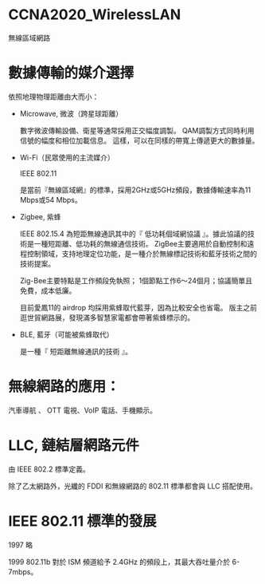 # CCNA2020_WirelessLAN
無線區域網路

# 數據傳輸的媒介選擇

依照地理物理距離由大而小：

* Microwave, 微波（跨星球距離）

  數字微波傳輸設備、衛星等通常採用正交幅度調製。
  QAM調製方式同時利用信號的幅度和相位加載信息。
  這樣，可以在同樣的帶寬上傳遞更大的數據量。

* Wi-Fi（民眾使用的主流媒介）

   IEEE 802.11
   
   是當前『無線區域網』的標準，採用2GHz或5GHz頻段，數據傳輸速率為11 Mbps或54 Mbps。

* Zigbee, 紫蜂

   IEEE 802.15.4 為短距無線通訊其中的『 低功耗個域網協議 』。據此協議的技術是一種短距離、低功耗的無線通信技術。
   ZigBee主要適用於自動控制和遠程控制領域，支持地理定位功能，是一種介於無線標記技術和藍牙技術之間的技術提案。
   
   Zig-Bee主要特點是工作頻段免執照； 1個節點工作6～24個月；協議簡單且免費，成本低廉。

     目前愛鳳11的 airdrop 均採用紫蜂取代藍芽，因為比較安全也省電。
     版主之前逛世貿網路展，發現滿多智慧家電都會帶著紫蜂標示的。

* BLE, 藍牙（可能被紫蜂取代）

     是一種『 短距離無線通訊的技術 』。

# 無線網路的應用：

汽車導航 、 OTT 電視、VoIP 電話、手機顯示。

# LLC, 鏈結層網路元件

由 IEEE 802.2 標準定義。

除了乙太網路外，光纖的 FDDI 和無線網路的 802.11 標準都會與 LLC 搭配使用。

# IEEE 802.11 標準的發展

1997 略

1999 802.11b 對於 ISM 頻道給予 2.4GHz 的頻段上，其最大吞吐量介於 6-7mbps。



